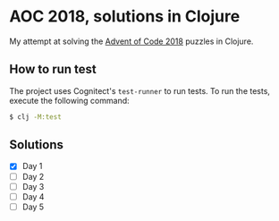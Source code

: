 # AOC 2018, solutions in Clojure

My attempt at solving the [Advent of Code 2018](https://adventofcode.com/2018) puzzles in Clojure.

## How to run test

The project uses Cognitect's `test-runner` to run tests. To run the tests, execute the following command:

```bash
$ clj -M:test
```

## Solutions

- [x] Day 1
- [ ] Day 2
- [ ] Day 3
- [ ] Day 4
- [ ] Day 5
